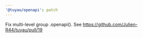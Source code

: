```yaml
---
'@tuyau/openapi': patch
---
```


Fix multi-level group .openapi(). See https://github.com/Julien-R44/tuyau/pull/19
